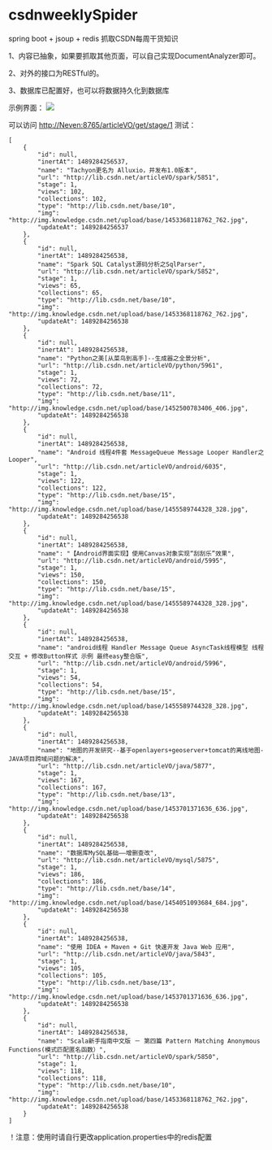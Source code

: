 # csdnweeklySpider

spring boot + jsoup + redis 抓取CSDN每周干货知识

1、内容已抽象，如果要抓取其他页面，可以自己实现DocumentAnalyzer即可。

2、对外的接口为RESTful的。

3、数据库已配置好，也可以将数据持久化到数据库

示例界面：
![](http://qiniu.Neven//anxpp/com/tinysoft/csdn/weekly/2AO_0~Z%29R%7BP%7B%5DL4B%7B@P%28V%29F.png) 

可以访问 [http://Neven:8765/articleVO/get/stage/1][1] 测试：

    [
        {
            "id": null,
            "inertAt": 1489284256537,
            "name": "Tachyon更名为 Alluxio，并发布1.0版本",
            "url": "http://lib.csdn.net/articleVO/spark/5851",
            "stage": 1,
            "views": 102,
            "collections": 102,
            "type": "http://lib.csdn.net/base/10",
            "img": "http://img.knowledge.csdn.net/upload/base/1453368118762_762.jpg",
            "updateAt": 1489284256537
        },
        {
            "id": null,
            "inertAt": 1489284256538,
            "name": "Spark SQL Catalyst源码分析之SqlParser",
            "url": "http://lib.csdn.net/articleVO/spark/5852",
            "stage": 1,
            "views": 65,
            "collections": 65,
            "type": "http://lib.csdn.net/base/10",
            "img": "http://img.knowledge.csdn.net/upload/base/1453368118762_762.jpg",
            "updateAt": 1489284256538
        },
        {
            "id": null,
            "inertAt": 1489284256538,
            "name": "Python之美[从菜鸟到高手]--生成器之全景分析",
            "url": "http://lib.csdn.net/articleVO/python/5961",
            "stage": 1,
            "views": 72,
            "collections": 72,
            "type": "http://lib.csdn.net/base/11",
            "img": "http://img.knowledge.csdn.net/upload/base/1452500783406_406.jpg",
            "updateAt": 1489284256538
        },
        {
            "id": null,
            "inertAt": 1489284256538,
            "name": "Android 线程4件套 MessageQueue Message Looper Handler之Looper",
            "url": "http://lib.csdn.net/articleVO/android/6035",
            "stage": 1,
            "views": 122,
            "collections": 122,
            "type": "http://lib.csdn.net/base/15",
            "img": "http://img.knowledge.csdn.net/upload/base/1455589744328_328.jpg",
            "updateAt": 1489284256538
        },
        {
            "id": null,
            "inertAt": 1489284256538,
            "name": "【Android界面实现】使用Canvas对象实现“刮刮乐”效果",
            "url": "http://lib.csdn.net/articleVO/android/5995",
            "stage": 1,
            "views": 150,
            "collections": 150,
            "type": "http://lib.csdn.net/base/15",
            "img": "http://img.knowledge.csdn.net/upload/base/1455589744328_328.jpg",
            "updateAt": 1489284256538
        },
        {
            "id": null,
            "inertAt": 1489284256538,
            "name": "android线程 Handler Message Queue AsyncTask线程模型 线程交互 + 修改Button样式 示例 最终easy整合版",
            "url": "http://lib.csdn.net/articleVO/android/5996",
            "stage": 1,
            "views": 54,
            "collections": 54,
            "type": "http://lib.csdn.net/base/15",
            "img": "http://img.knowledge.csdn.net/upload/base/1455589744328_328.jpg",
            "updateAt": 1489284256538
        },
        {
            "id": null,
            "inertAt": 1489284256538,
            "name": "地图的开发研究--基于openlayers+geoserver+tomcat的离线地图-JAVA项目跨域问题的解决",
            "url": "http://lib.csdn.net/articleVO/java/5877",
            "stage": 1,
            "views": 167,
            "collections": 167,
            "type": "http://lib.csdn.net/base/13",
            "img": "http://img.knowledge.csdn.net/upload/base/1453701371636_636.jpg",
            "updateAt": 1489284256538
        },
        {
            "id": null,
            "inertAt": 1489284256538,
            "name": "数据库MySQL基础——增删查改",
            "url": "http://lib.csdn.net/articleVO/mysql/5875",
            "stage": 1,
            "views": 186,
            "collections": 186,
            "type": "http://lib.csdn.net/base/14",
            "img": "http://img.knowledge.csdn.net/upload/base/1454051093684_684.jpg",
            "updateAt": 1489284256538
        },
        {
            "id": null,
            "inertAt": 1489284256538,
            "name": "使用 IDEA + Maven + Git 快速开发 Java Web 应用",
            "url": "http://lib.csdn.net/articleVO/java/5843",
            "stage": 1,
            "views": 105,
            "collections": 105,
            "type": "http://lib.csdn.net/base/13",
            "img": "http://img.knowledge.csdn.net/upload/base/1453701371636_636.jpg",
            "updateAt": 1489284256538
        },
        {
            "id": null,
            "inertAt": 1489284256538,
            "name": "Scala新手指南中文版 － 第四篇 Pattern Matching Anonymous Functions(模式匹配匿名函数）",
            "url": "http://lib.csdn.net/articleVO/spark/5850",
            "stage": 1,
            "views": 118,
            "collections": 118,
            "type": "http://lib.csdn.net/base/10",
            "img": "http://img.knowledge.csdn.net/upload/base/1453368118762_762.jpg",
            "updateAt": 1489284256538
        }
    ]

！注意：使用时请自行更改application.properties中的redis配置


  [1]: http://Neven:8765/articleVO/get/stage/1
